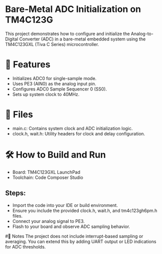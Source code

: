 # Bare-Metal ADC Initialization on TM4C123G
This project demonstrates how to configure and initialize the Analog-to-Digital Converter (ADC) in a bare-metal embedded system using the TM4C123GXL (Tiva C Series) microcontroller.

# 🔧 Features
- Initializes ADC0 for single-sample mode.
- Uses PE3 (AIN0) as the analog input pin.
- Configures ADC0 Sample Sequencer 0 (SS0).
- Sets up system clock to 40MHz.

# 📁 Files
- main.c: Contains system clock and ADC initialization logic.
- clock.h, wait.h: Utility headers for clock and delay configuration.

# 🛠️ How to Build and Run
- Board: TM4C123GXL LaunchPad
- Toolchain: Code Composer Studio

## Steps:
- Import the code into your IDE or build environment.
- Ensure you include the provided clock.h, wait.h, and tm4c123gh6pm.h files.
- Connect your analog signal to PE3.
- Flash to your board and observe ADC sampling behavior.

#📌 Notes
The project does not include interrupt-based sampling or averaging.
You can extend this by adding UART output or LED indications for ADC thresholds.

